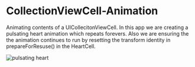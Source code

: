 # CollectionViewCell-Animation

Animating contents of a UICollecitonViewCell. In this app we are creating a pulsating heart animation which repeats forevers. Also we are ensuring the the animation continues to run by resetting the transform identity in prepareForResuse() in the HeartCell.

![pulsating heart](Assets/pulsating-heart.gif)
